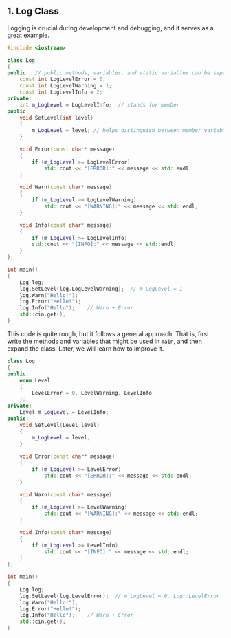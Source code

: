 ## 1. Log Class

Logging is crucial during development and debugging, and it serves as a great example.

```cpp
#include <iostream>

class Log
{
public:  // public methods, variables, and static variables can be separated
	const int LogLevelError = 0;
	const int LogLevelWarning = 1;
	const int LogLevelInfo = 2;
private:
	int m_LogLevel = LogLevelInfo;  // stands for member
public:
	void SetLevel(int level)
	{
		m_LogLevel = level; // helps distinguish between member variables and local variables
	}

	void Error(const char* message)
	{
		if (m_LogLevel >= LogLevelError)
			std::cout << "[ERROR]:" << message << std::endl;
	}

	void Warn(const char* message)
	{
		if (m_LogLevel >= LogLevelWarning)
			std::cout << "[WARNING]:" << message << std::endl;
	}

	void Info(const char* message)
	{
		if (m_LogLevel >= LogLevelInfo)
		std::cout << "[INFO]:" << message << std::endl;
	}
};

int main()
{
	Log log;
	log.SetLevel(log.LogLevelWarning);  // m_LogLevel = 1
	log.Warn("Hello!");
	log.Error("Hello!");
	log.Info("Hello");    // Warn + Error 
	std::cin.get();
}
```

This code is quite rough, but it follows a general approach. That is, first write the methods and variables that might be used in `main`, and then expand the class. Later, we will learn how to improve it.

```cpp
class Log
{
public:
	enum Level
	{
		LevelError = 0, LevelWarning, LevelInfo
	};
private:
	Level m_LogLevel = LevelInfo;  
public:
	void SetLevel(Level level)
	{
		m_LogLevel = level; 
	}

	void Error(const char* message)
	{
		if (m_LogLevel >= LevelError)
			std::cout << "[ERROR]:" << message << std::endl;
	}

	void Warn(const char* message)
	{
		if (m_LogLevel >= LevelWarning)
			std::cout << "[WARNING]:" << message << std::endl;
	}

	void Info(const char* message)
	{
		if (m_LogLevel >= LevelInfo)
			std::cout << "[INFO]:" << message << std::endl;
	}
};

int main()
{
	Log log;
	log.SetLevel(log.LevelError);  // m_LogLevel = 0, Log::LevelError
	log.Warn("Hello!");
	log.Error("Hello!");
	log.Info("Hello");    // Warn + Error 
	std::cin.get();
}
```